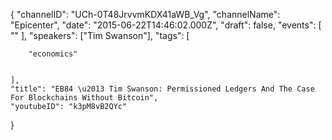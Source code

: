 {
    "channelID": "UCh-0T48JrvvmKDX41aWB_Vg",
    "channelName": "Epicenter",
    "date": "2015-06-22T14:46:02.000Z",
    "draft": false,
    "events": [
        ""
    ],
    "speakers": ["Tim Swanson"],
    "tags": [

        "economics"


    ],
    "title": "EB84 \u2013 Tim Swanson: Permissioned Ledgers And The Case For Blockchains Without Bitcoin",
    "youtubeID": "k3pM8vB2QYc"
}

